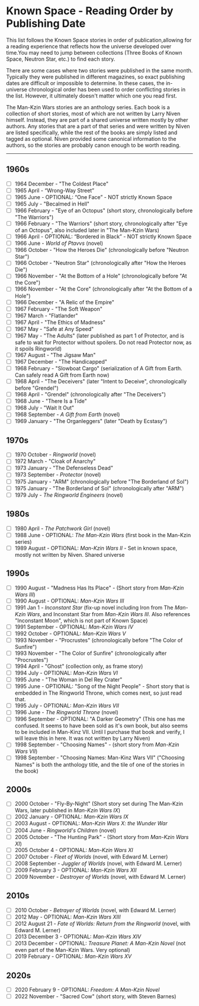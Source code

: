 # Known Space - Reading Order by Publishing Date

This list follows the Known Space stories in order of publication,allowing for a reading
experience that reflects how the universe developed over time.You may need to jump between
collections (Three Books of Known Space, Neutron Star, etc.) to find each story.

There are some cases where two stories were published in the same month. Typically they
were published in different magazines, so exact publishing dates are difficult or
impossible to determine. In these cases, the in-universe chronological order has been
used to order conflicting stories in the list. However, it ultimately doesn't matter
which one you read first.

The Man-Kzin Wars stories are an anthology series. Each book is a collection of short stories,
most of which are not written by Larry Niven himself. Instead, they are part of a shared
universe written mostly by other authors. Any stories that are a part of that series and
were written by Niven are listed specifically, while the rest of the books are simply listed
and tagged as optional. Niven provided some canonical information to the authors, so the
stories are probably canon enough to be worth reading.

________________________________________________________

## 1960s

- [ ] 1964 December - "The Coldest Place"
- [ ] 1965 April - “Wrong-Way Street”
- [ ] 1965 June - OPTIONAL: “One Face” - NOT strictly Known Space
- [ ] 1965 July - "Becalmed in Hell"
- [ ] 1966 February - "Eye of an Octopus" (short story, chronologically before "The Warriors")
- [ ] 1966 February - "The Warriors" (short story, chronologically after "Eye of an Octopus", also included later in "The Man-Kzin Wars)
- [ ] 1966 April - OPTIONAL: “Bordered in Black” - NOT strictly Known Space
- [ ] 1966 June - *World of Ptavvs* (novel)
- [ ] 1966 October - "How the Heroes Die" (chronologically before "Neutron Star")
- [ ] 1966 October - "Neutron Star" (chronologically after "How the Heroes Die")
- [ ] 1966 November - "At the Bottom of a Hole" (chronologically before "At the Core")
- [ ] 1966 November - "At the Core" (chronologically after "At the Bottom of a Hole")
- [ ] 1966 December - "A Relic of the Empire"
- [ ] 1967 February - "The Soft Weapon"
- [ ] 1967 March - "Flatlander"
- [ ] 1967 April - "The Ethics of Madness"
- [ ] 1967 May - "Safe at Any Speed"
- [ ] 1967 May - "The Adults" (later published as part 1 of Protector, and is safe to wait for Protector without spoilers. Do not read Protector now, as it spoils Ringworld)
- [ ] 1967 August - "The Jigsaw Man"
- [ ] 1967 December - "The Handicapped"
- [ ] 1968 February - "Slowboat Cargo" (serialization of A Gift from Earth. Can safely read A Gift from Earth now)
- [ ] 1968 April - "The Deceivers" (later "Intent to Deceive", chronologically before "Grendel")
- [ ] 1968 April - "Grendel" (chronologically after "The Deceivers")
- [ ] 1968 June - "There Is a Tide"
- [ ] 1968 July - "Wait It Out"
- [ ] 1968 September - *A Gift from Earth* (novel)
- [ ] 1969 January - "The Organleggers" (later "Death by Ecstasy")

## 1970s

- [ ] 1970 October - *Ringworld* (novel)
- [ ] 1972 March - "Cloak of Anarchy"
- [ ] 1973 January - "The Defenseless Dead"
- [ ] 1973 September - *Protector* (novel)
- [ ] 1975 January - "ARM" (chronologically before "The Borderland of Sol")
- [ ] 1975 January - "The Borderland of Sol" (chronologically after "ARM")
- [ ] 1979 July - *The Ringworld Engineers* (novel)

## 1980s

- [ ] 1980 April - *The Patchwork Girl* (novel)
- [ ] 1988 June - OPTIONAL: *The Man-Kzin Wars* (first book in the Man-Kzin series)
- [ ] 1989 August - OPTIONAL: *Man-Kzin Wars II* - Set in known space, mostly not written by Niven. Shared universe

## 1990s

- [ ] 1990 August - "Madness Has Its Place" - (Short story from *Man-Kzin Wars III*)
- [ ] 1990 August - OPTIONAL: *Man-Kzin Wars III*
- [ ] 1991 Jan 1 - *Inconstant Star* (fix-up novel including Iron from The *Man-Kzin Wars*, and Inconstant Star from *Man-Kzin Wars III*. Also references "Inconstant Moon", which is not part of Known Space)
- [ ] 1991 September - OPTIONAL: *Man-Kzin Wars IV*
- [ ] 1992 October - OPTIONAL: *Man-Kzin Wars V*
- [ ] 1993 November - "Procrustes" (chronologically before "The Color of Sunfire")
- [ ] 1993 November - "The Color of Sunfire" (chronologically after "Procrustes")
- [ ] 1994 April - "Ghost" (collection only, as frame story)
- [ ] 1994 July - OPTIONAL: *Man-Kzin Wars VI*
- [ ] 1995 June - "The Woman in Del Rey Crater"
- [ ] 1995 June - OPTIONAL: "Song of the Night People" - Short story that is embedded in The Ringworld Throne, which comes next, so just read that.
- [ ] 1995 July - OPTIONAL: *Man-Kzin Wars VII*
- [ ] 1996 June - *The Ringworld Throne* (novel)
- [ ] 1996 September - OPTIONAL: "A Darker Geometry" (This one has me confused. It seems to have been sold as it's own book, but also seems to be included in Man-Kinz VII. Until I purchase that book and verify, I will leave this in here. It was not written by Larry Niven)
- [ ] 1998 September - "Choosing Names" - (short story from *Man-Kzin Wars VII*)
- [ ] 1998 September - "Choosing Names: Man-Kinz Wars VII" ("Choosing Names" is both the anthology title, and the tile of one of the stories in the book)

## 2000s

- [ ] 2000 October - "Fly-By-Night" (Short story set during The Man-Kzin Wars, later published in *Man-Kzin Wars IX*)
- [ ] 2002 January - OPTIONAL: *Man-Kzin Wars IX*
- [ ] 2003 August - OPTIONAL: *Man-Kzin Wars X: the Wunder War*
- [ ] 2004 June - *Ringworld's Children* (novel)
- [ ] 2005 October - "The Hunting Park" - (Short story from *Man-Kzin Wars XI*)
- [ ] 2005 October 4 - OPTIONAL: *Man-Kzin Wars XI*
- [ ] 2007 October - *Fleet of Worlds* (novel, with Edward M. Lerner)
- [ ] 2008 September - *Juggler of Worlds* (novel, with Edward M. Lerner)
- [ ] 2009 February 3 - OPTIONAL: *Man-Kzin Wars XII*
- [ ] 2009 November - *Destroyer of Worlds* (novel, with Edward M. Lerner)

## 2010s

- [ ] 2010 October - *Betrayer of Worlds* (novel, with Edward M. Lerner)
- [ ] 2012 May - OPTIONAL: *Man-Kzin Wars XIII*
- [ ] 2012 August 21 - *Fate of Worlds: Return from the Ringworld* (novel, with Edward M. Lerner)
- [ ] 2013 December 3 - OPTIONAL: *Man-Kzin Wars XIV*
- [ ] 2013 December - OPTIONAL: *Treasure Planet: A Man-Kzin Novel* (not even part of the Man-Kzin Wars. Very optional)
- [ ] 2019 February - OPTIONAL: *Man-Kzin Wars XV*

## 2020s

- [ ] 2020 February 9 - OPTIONAL: *Freedom: A Man-Kzin Novel*
- [ ] 2022 November - "Sacred Cow" (short story, with Steven Barnes)
